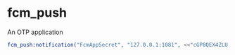 fcm_push
=====

An OTP application

```erlang
fcm_push:notification("FcmAppSecret", "127.0.0.1:1081", <<"cGP8QEX4ZLU:APA91bGP-Z5tqCVDCJf_KW7jtY2gq9DxmCCObN2JylndcX7MhMwRkSYJr4Ev1zrliIUZP2sJUsTl98m6aAHmcua6J15QjI59daAQyQ0ir1J35ywpH_Be5S5E4XEGwHh8z_3H2B89KQWV">>, "Title", <<"Content">>).
```
